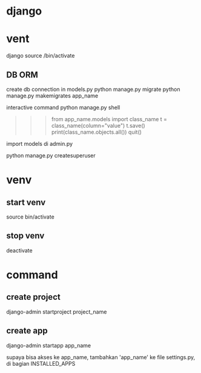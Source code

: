 # django 
# vent
django
source /bin/activate

## DB ORM
create db connection in models.py
python manage.py migrate
python manage.py makemigrates app_name

interactive command
python manage.py shell

>>> from app_name.models import class_name
>>> t = class_name(column="value")
>>> t.save()
>>> print(class_name.objects.all())
>>> quit()

import models di admin.py

python manage.py createsuperuser

# venv
## start venv
source bin/activate

## stop venv
deactivate

# command
## create project
django-admin startproject project_name

## create app
django-admin startapp app_name

supaya bisa akses ke app_name, tambahkan 'app_name' ke file settings.py, di bagian INSTALLED_APPS
